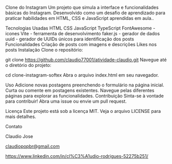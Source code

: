 Clone do Instagram
Um projeto que simula a interface e funcionalidades básicas do Instagram. Desenvolvido como um desafio de aprendizado para praticar habilidades em HTML, CSS e JavaScript aprendidas em aula..

Tecnologias Usadas
HTML
CSS
JavaScript
TypeScript
FontAwesome - icones
Vite - ferramenta de desenvolvimento
faker.js - gerador de dados
uuid - gerador de UUIDs únicos para identificação dos posts
Funcionalidades
Criação de posts com imagens e descrições
Likes nos posts
Instalação
Clone o repositório:

git clone https://github.com/claudio77001/atividade-claudio.git 
Navegue até o diretório do projeto:

cd clone-instagram-softex
Abra o arquivo index.html em seu navegador.

Uso
Adicione novas postagens preenchendo o formulário na página inicial.
Curta ou comente em postagens existentes.
Navegue pelas diferentes páginas para explorar as funcionalidades.
Contribuição
Sinta-se à vontade para contribuir! Abra uma issue ou envie um pull request.

Licença
Este projeto está sob a licença MIT. Veja o arquivo LICENSE para mais detalhes.

Contato

Claudio Jose

claudiopopbr@gmail.com

https://www.linkedin.com/in/cl%C3%A1udio-rodrigues-52275b251/
